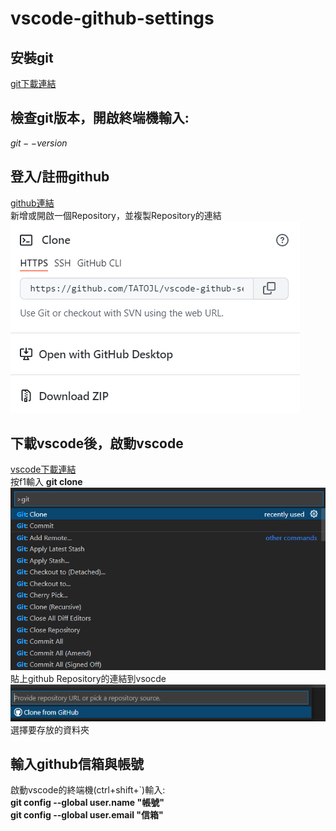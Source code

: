 # vscode-github-settings #

## 安裝git ##
[git下載連結](https://git-scm.com)

檢查git版本，開啟終端機輸入:
--------------- 

$git --version$


## 登入/註冊github ##
[github連結](https://github.com)  
新增或開啟一個Repository，並複製Repository的連結
![copy](TATOJL_repository_copy.png)  
## 下載vscode後，啟動vscode ##
[vscode下載連結](https://code.visualstudio.com)  
按f1輸入 __git clone__
![](vscode-f1.png)  
貼上github Repository的連結到vsocde   
![gitclone](vscode-gitclone.png)  
選擇要存放的資料夾  
## 輸入github信箱與帳號 ##
啟動vscode的終端機(ctrl+shift+`)輸入:  
__git config --global user.name "帳號"__    
__git config --global user.email "信箱"__